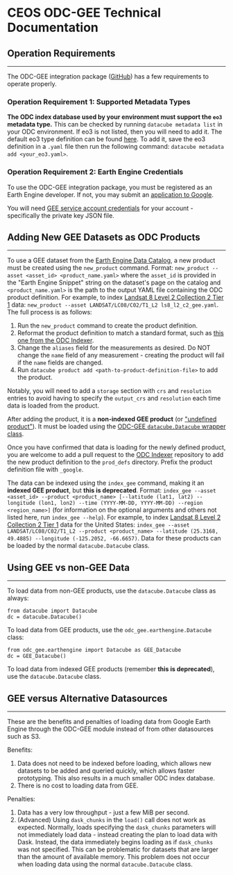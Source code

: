 # CEOS ODC-GEE Technical Documentation

## Operation Requirements
-----

The ODC-GEE integration package ([GitHub](https://github.com/ceos-seo/odc-gee)) has a few requirements to operate properly.

### Operation Requirement 1: Supported Metadata Types

**The ODC index database used by your environment must support the `eo3` metadata type.** This can be checked by running `datacube metadata list` in your ODC environment. If eo3 is not listed, then you will need to add it. The default eo3 type definition can be found [here](https://github.com/opendatacube/datacube-core/blob/datacube-1.8.3/datacube/index/default-metadata-types.yaml). To add it, save the eo3 definition in a `.yaml` file then run the following command: `datacube metadata add <your_eo3.yaml>`.

### Operation Requirement 2: Earth Engine Credentials

To use the ODC-GEE integration package, you must be registered as an Earth Engine developer. If not, you may submit an [application to Google](https://signup.earthengine.google.com/).

You will need [GEE service account credentials](https://developers.google.com/earth-engine/guides/service_account) for your account - specifically the private key JSON file.

## Adding New GEE Datasets as ODC Products
-----

To use a GEE dataset from the [Earth Engine Data Catalog](https://developers.google.com/earth-engine/datasets/), a new product must be created using the `new_product` command. Format: `new_product --asset <asset_id> <product_name.yaml>` where the `asset_id` is provided in the "Earth Engine Snippet" string on the dataset's page on the catalog and `<product_name.yaml>` is the path to the output YAML file containing the ODC product definition. For example, to index [Landsat 8 Level 2 Collection 2 Tier 1](https://developers.google.com/earth-engine/datasets/catalog/LANDSAT_LC08_C02_T1_L2?hl=en) data: `new_product --asset LANDSAT/LC08/C02/T1_L2 ls8_l2_c2_gee.yaml`. The full process is as follows:

1. Run the `new_product` command to create the product definition.
2. Reformat the product definition to match a standard format, such as [this one from the ODC Indexer](https://github.com/ceos-seo/odc_manual_indexer/blob/develop/prod_defs/Landsat/collection_2/ls8_l2_c2.yaml).
3. Change the `aliases` field for the measurements as desired. Do NOT change the `name` field of any measurement - creating the product will fail if the `name` fields are changed.
4. Run `datacube product add <path-to-product-definition-file>` to add the product.

Notably, you will need to add a `storage` section with `crs` and `resolution` entries to avoid having to specify the `output_crs` and `resolution` each time data is loaded from the product.

After adding the product, it is a **non-indexed GEE product** (or ["undefined product"](https://github.com/ceos-seo/odc-gee#undefined-product)). It must be loaded using the [ODC-GEE `datacube.Datacube` wrapper class](https://github.com/ceos-seo/odc-gee#datacube-wrapper).

Once you have confirmed that data is loading for the newly defined product, you are welcome to add a pull request to the [ODC Indexer](https://github.com/ceos-seo/odc_manual_indexer) repository to add the new product definition to the `prod_defs` directory. Prefix the product definition file with `_google`.

The data can be indexed using the `index_gee` command, making it an **indexed GEE product**, but **this is deprecated**. Format: `index_gee --asset <asset_id> --product <product_name> [--latitude (lat1, lat2) --longitude (lon1, lon2) --time (YYYY-MM-DD, YYYY-MM-DD) --region <region_name>]` (for information on the optional arguments and others not listed here, run `index_gee --help`). For example, to index [Landsat 8 Level 2 Collection 2 Tier 1](https://developers.google.com/earth-engine/datasets/catalog/LANDSAT_LC08_C02_T1_L2?hl=en) data for the United States: `index_gee --asset LANDSAT/LC08/C02/T1_L2 --product <product_name> --latitude (25.3168, 49.4885) --longitude (-125.2052, -66.6657)`. Data for these products can be loaded by the normal `datacube.Datacube` class.

## Using GEE vs non-GEE Data
-----

To load data from non-GEE products, use the `datacube.Datacube` class as always:

```
from datacube import Datacube
dc = datacube.Datacube()
```

To load data from GEE products, use the `odc_gee.earthengine.Datacube` class:

```
from odc_gee.earthengine import Datacube as GEE_Datacube
dc = GEE_Datacube()
```

To load data from indexed GEE products (remember **this is deprecated**), use the `datacube.Datacube` class.

## GEE versus Alternative Datasources
-----

These are the benefits and penalties of loading data from Google Earth Engine through the ODC-GEE module instead of from other datasources such as S3.

Benefits:

1. Data does not need to be indexed before loading, which allows new datasets to be added and queried quickly, which allows faster prototyping. This also results in a much smaller ODC index database.
2. There is no cost to loading data from GEE.

Penalties:

1. Data has a very low throughput - just a few MiB per second.
2. (Advanced) Using `dask_chunks` in the `load()` call does not work as expected. Normally, loads specifying the `dask_chunks` parameters will not immediately load data - instead creating the plan to load data with Dask. Instead, the data immediately begins loading as if `dask_chunks` was not specified. This can be problematic for datasets that are larger than the amount of available memory. This problem does not occur when loading data using the normal `datacube.Datacube` class.

